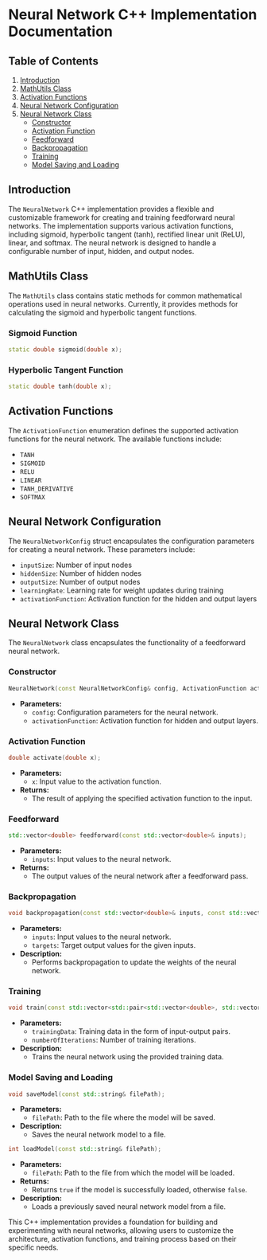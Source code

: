 # Neural Network C++ Implementation Documentation

## Table of Contents

1. [Introduction](#introduction)
2. [MathUtils Class](#mathutils-class)
3. [Activation Functions](#activation-functions)
4. [Neural Network Configuration](#neural-network-configuration)
5. [Neural Network Class](#neural-network-class)
    - [Constructor](#constructor)
    - [Activation Function](#activation-function)
    - [Feedforward](#feedforward)
    - [Backpropagation](#backpropagation)
    - [Training](#training)
    - [Model Saving and Loading](#model-saving-and-loading)

## Introduction

The `NeuralNetwork` C++ implementation provides a flexible and customizable framework for creating and training feedforward neural networks. The implementation supports various activation functions, including sigmoid, hyperbolic tangent (tanh), rectified linear unit (ReLU), linear, and softmax. The neural network is designed to handle a configurable number of input, hidden, and output nodes.

## MathUtils Class

The `MathUtils` class contains static methods for common mathematical operations used in neural networks. Currently, it provides methods for calculating the sigmoid and hyperbolic tangent functions.

### Sigmoid Function

```cpp
static double sigmoid(double x);
```

### Hyperbolic Tangent Function

```cpp
static double tanh(double x);
```

## Activation Functions

The `ActivationFunction` enumeration defines the supported activation functions for the neural network. The available functions include:

- `TANH`
- `SIGMOID`
- `RELU`
- `LINEAR`
- `TANH_DERIVATIVE`
- `SOFTMAX`

## Neural Network Configuration

The `NeuralNetworkConfig` struct encapsulates the configuration parameters for creating a neural network. These parameters include:

- `inputSize`: Number of input nodes
- `hiddenSize`: Number of hidden nodes
- `outputSize`: Number of output nodes
- `learningRate`: Learning rate for weight updates during training
- `activationFunction`: Activation function for the hidden and output layers

## Neural Network Class

The `NeuralNetwork` class encapsulates the functionality of a feedforward neural network.

### Constructor

```cpp
NeuralNetwork(const NeuralNetworkConfig& config, ActivationFunction activationFunction);
```

- **Parameters:**
  - `config`: Configuration parameters for the neural network.
  - `activationFunction`: Activation function for hidden and output layers.

### Activation Function

```cpp
double activate(double x);
```
- **Parameters:**
  - `x`: Input value to the activation function.
- **Returns:**
  - The result of applying the specified activation function to the input.

### Feedforward

```cpp
std::vector<double> feedforward(const std::vector<double>& inputs);
```
- **Parameters:**
  - `inputs`: Input values to the neural network.
- **Returns:**
  - The output values of the neural network after a feedforward pass.

### Backpropagation

```cpp
void backpropagation(const std::vector<double>& inputs, const std::vector<double>& targets);
```
- **Parameters:**
  - `inputs`: Input values to the neural network.
  - `targets`: Target output values for the given inputs.
- **Description:**
  - Performs backpropagation to update the weights of the neural network.

### Training

```cpp
void train(const std::vector<std::pair<std::vector<double>, std::vector<double>>>& trainingData, int numberOfIterations);
```

- **Parameters:**
  - `trainingData`: Training data in the form of input-output pairs.
  - `numberOfIterations`: Number of training iterations.
- **Description:**
  - Trains the neural network using the provided training data.

### Model Saving and Loading

```cpp
void saveModel(const std::string& filePath);
```

- **Parameters:**
  - `filePath`: Path to the file where the model will be saved.
- **Description:**
  - Saves the neural network model to a file.

```cpp
int loadModel(const std::string& filePath);
```

- **Parameters:**
  - `filePath`: Path to the file from which the model will be loaded.
- **Returns:**
  - Returns `true` if the model is successfully loaded, otherwise `false`.
- **Description:**
  - Loads a previously saved neural network model from a file.

This C++ implementation provides a foundation for building and experimenting with neural networks, allowing users to customize the architecture, activation functions, and training process based on their specific needs.
